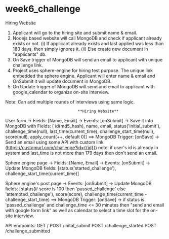 # week6_challenge
Hiring Website

1. Applicant will go to the hiring site and submit name & email.
2. Nodejs based website will call MongoDB and check if applicant already exists or not.
    (i)  If applicant already exists and last applied was less than 180 days, then simply ignores it.
    (ii) Else create new document in "applicants" db.
3. On Save trigger of MongoDB will send an email to applicant with unique challenge link.
4. Project uses sphere-engine for hiring test purpose. The unique link embedded the sphere engine.
   Applicant will enter name & email and OnSubmit it will update document in MongoDB.
5. On Update trigger of MongoDB will send and email to applicant with google_calendar to organize on-site interview.

Note: Can add multiple rounds of interviews using same logic.


                                    **Hiring Website**
User form -> Fields: [Name, Email]
	  -> Events: [onSubmit] -> Save it into MongoDB with Fields: [
		  id(md5_hash),
		  name,
		  email,
		  status('initial_submit'),
		  challenge_time(null),
		  last_time(current_time),
		  challenge_start_time(null),
		  score(null),
		  apply_count(++, default 0)]
	  ==> MongoDB Trigger: [onSave] -> Send an email using some API with custom link (https://customurl.com/challenge?id={{id}})
note: if user's id is already in system and last_time is not more than 179 days then don't send an email.


Sphere engine page -> Fields: [Name, Email]
		    -> Events: [onSubmit] -> Update MongoDB fields: [status('started_challenge'), challenge_start_time(current_time)]


Sphere engine's post page -> Events: [onSubmit] -> Update MongoDB fields: [status(if score is 100 then 'passed_challenge' else 'attempted_challenge'),  score(score), challenge_time(current_time - challenge_start_time)
			==> MongoDB Trigger: [onSave] -> if status is 'passed_challenge' and challenge_time <= 30 minutes then "send and email with google form link" as well as calendar to select a time slot for the on-site interview.



API endpoints:
GET  /
POST /inital_submit
POST /challenge_started
POST /challenge_submitted

